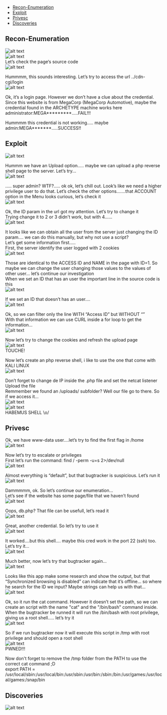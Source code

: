 * [Recon-Enumeration](#recon-enumeration)
* [Exploit](#exploit)
* [Privesc](#privesc)
* [Discoveries](#discoveries)

## Recon-Enumeration  
![alt text](./img/oopsie01.png?raw=true)  
![alt text](./img/oopsie02.png?raw=true)  
Let’s check the page‘s source code  
![alt text](./img/oopsie03.png?raw=true)  

Hummmm, this sounds interesting. Let’s try to access the url ../cdn-cgi/login  
![alt text](./img/oopsie04.png?raw=true)  

Ok, it’s a login page. However we don’t have a clue about the credential.
Since this website is from MegaCorp (MegaCorp Automotive), maybe the credential found in the ARCHETYPE machine works here  
administrator:MEGA*********.....FAIL!!!  

Hummmm this credential is not working….. maybe admin:MEGA*******.....SUCCESS!!

## Exploit  
![alt text](./img/oopsie05.png?raw=true)  

Hummm we have an Upload option….. maybe we can upload a php reverse shell page to the server. Let’s try...  
![alt text](./img/oopsie06.png?raw=true)  

….. super admin? WTF?….. ok ok, let’s chill out. Look’s like we need a higher privilege user to do that. Let’s check the other options…….that ACCOUNT option in the Menu looks curious, let’s check it  
![alt text](./img/oopsie07.png?raw=true)  

Ok, the ID param in the url got my attention. Let’s try to change it  
Trying change it to 2 or 3 didn't work, but with 4…...  
![alt text](./img/oopsie08.png?raw=true)  

It looks like we can obtain all the user from the server just changing the ID param…. we can do this manually, but why not use a script?  
Let’s get some information first…..  
First, the server identify the user logged with 2 cookies  
![alt text](./img/oopsie09.png?raw=true)  

Those are identical to the ACCESS ID and NAME in the page with ID=1. So maybe we can change the user changing those values to the values of other user… let’s continue our investigation  
When we set an ID that has an user the important line in the source code is this  
![alt text](./img/oopsie10.png?raw=true)  

If we set an ID that doesn’t has an user….  
![alt text](./img/oopsie11.png?raw=true)  

Ok, so we can filter only the line WITH “Access ID” but WITHOUT “<td></td>”  
With that information we can use CURL inside a for loop to get the information…  
![alt text](./img/oopsie12.png?raw=true)  

Now let’s try to change the cookies and refresh the upload page  
![alt text](./img/oopsie13.png?raw=true)  
TOUCHE!  

Now let’s create an php reverse shell, i like to use the one that come with KALI LINUX  
![alt text](./img/oopsie14.png?raw=true)  

Don’t forget to change de IP inside the .php file and set the netcat listener  
Upload the file  
Remmember we found an /uploads/ subfolder? Well our file go to there. So if we access it…  
![alt text](./img/oopsie15.png?raw=true)  
![alt text](./img/oopsie16.png?raw=true)  
HABEMUS SHELL \o/  

## Privesc  

Ok, we have www-data user….let’s try to find the first flag in /home  
![alt text](./img/oopsie17.png?raw=true)  

Now let’s try to escalate or privileges  
First let’s run the command: find / -perm -u=s 2>/dev/null  
![alt text](./img/oopsie18.png?raw=true)  
 
Almost everything is “default”, but that bugtracker is suspicious. Let’s run it  
![alt text](./img/oopsie19.png?raw=true)  

Dammmmm, ok. So let’s continue our enumeration…  
Let’s see if the website has some page/file that we haven’t found  
![alt text](./img/oopsie20.png?raw=true)  

Oops, db.php? That file can be usefull, let’s read it  
![alt text](./img/oopsie21.png?raw=true)  

Great, another credential. So let’s try to use it  
![alt text](./img/oopsie22.png?raw=true)  

It worked….but this shell…. maybe this cred work in the port 22 (ssh) too. Let’s try it…  
![alt text](./img/oopsie23.png?raw=true)  

Much better, now let’s try that bugtracker again...  
![alt text](./img/oopsie24.png?raw=true)  

Looks like this app make some research and show the output, but that “Synchronized browsing is disabled” can indicate that it’s offline... so where he search for the ID we input? Maybe strings can help us with that…  
![alt text](./img/oopsie25.png?raw=true)  

Ok, so it run the cat command. However it doesn’t set the path, so we can create an script with the name "cat" and the "/bin/bash" command inside. When the bugtracker be runned it will run the /bin/bash with root privilege, giving us a root shell….. let’s try it  
![alt text](./img/oopsie26.png?raw=true)  

So if we run bugtracker now it will execute this script in /tmp with root privilege and should open a root shell  
![alt text](./img/oopsie27.png?raw=true)  
PWNED!!!  

Now don't forget to remove the /tmp folder from the PATH to use the correct cat command ;D  
export PATH = /usr/local/sbin:/usr/local/bin:/usr/sbin:/usr/bin:/sbin:/bin:/usr/games:/usr/local/games:/snap/bin  

## Discoveries  
![alt text](./img/oopsie28.PNG?raw=true)  
